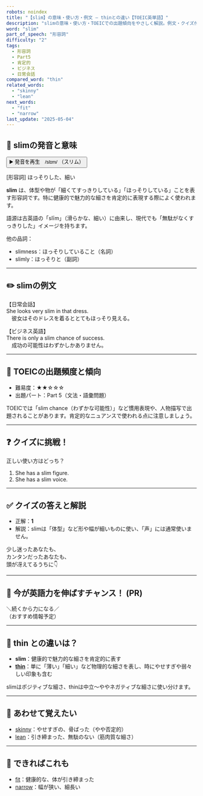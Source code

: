 ```yaml
---
robots: noindex
title: "【slim】の意味・使い方・例文 ― thinとの違い【TOEIC英単語】"
description: "slimの意味・使い方・TOEICでの出題傾向をやさしく解説。例文・クイズ付きでthinとの違いもわかりやすく学べます。"
word: "slim"
part_of_speech: "形容詞"
difficulty: "2"
tags:
  - 形容詞
  - Part5
  - 肯定的
  - ビジネス
  - 日常会話
compared_word: "thin"
related_words:
  - "skinny"
  - "lean"
next_words:
  - "fit"
  - "narrow"
last_update: "2025-05-04"
---
```


## 🔰 slimの発音と意味

<button class="play-audio" onclick="playTTS('slim')">
  <span class="play-audio-main">
    ▶️ 発音を再生　/slɪm/
  </span>
  <span class="play-audio-sub">
    （スリム）
  </span>
</button>

[形容詞] ほっそりした、細い

**slim** は、体型や物が「細くてすっきりしている」「ほっそりしている」ことを表す形容詞です。特に健康的で魅力的な細さを肯定的に表現する際によく使われます。

語源は古英語の「slīm」（滑らかな、細い）に由来し、現代でも「無駄がなくすっきりした」イメージを持ちます。

他の品詞：  
- slimness：ほっそりしていること（名詞）
- slimly：ほっそりと（副詞）

---

## ✏️ slimの例文

【日常会話】  
She looks very slim in that dress.  
　彼女はそのドレスを着るととてもほっそり見える。

【ビジネス英語】  
There is only a slim chance of success.  
　成功の可能性はわずかしかありません。

---

## 🎯 TOEICの出題頻度と傾向

- 難易度：★★☆☆☆
- 出題パート：Part 5（文法・語彙問題）

TOEICでは「slim chance（わずかな可能性）」など慣用表現や、人物描写で出題されることがあります。肯定的なニュアンスで使われる点に注意しましょう。

---

## ❓ クイズに挑戦！

正しい使い方はどっち？

1. She has a slim figure.  
2. She has a slim voice.

---

## ✅ クイズの答えと解説

- 正解：**1**
- 解説：slimは「体型」など形や幅が細いものに使い、「声」には通常使いません。

少し迷ったあなたも、  
カンタンだったあなたも、  
頭が冴えてるうちに👇️

---

## 🚀 今が英語力を伸ばすチャンス！ (PR)

<div class="info-center">
＼続くから力になる／<br>  
（おすすめ情報予定）
</div>

---

## 🤔  thin との違いは？

- **slim**：健康的で魅力的な細さを肯定的に表す
- **[thin](/word/thin/)**：単に「薄い」「細い」など物理的な細さを表し、時にやせすぎや弱々しい印象も含む

slimはポジティブな細さ、thinは中立～ややネガティブな細さに使い分けます。

---

## 🧩 あわせて覚えたい

- [skinny](/word/skinny/)：やせすぎの、骨ばった（やや否定的）
- [lean](/word/lean/)：引き締まった、無駄のない（筋肉質な細さ）

---

## 📖 できればこれも

- [fit](/word/fit/)：健康的な、体が引き締まった
- [narrow](/word/narrow/)：幅が狭い、細長い

<!-- cvid: aid08_bid33 -->
